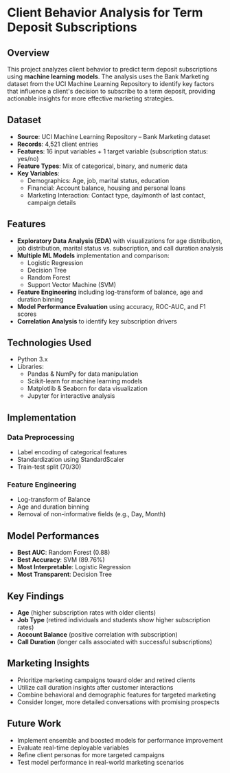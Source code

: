# Client Behavior Analysis for Term Deposit Subscriptions
## Overview
This project analyzes client behavior to predict term deposit subscriptions using **machine learning models**. The analysis uses the Bank Marketing dataset from the UCI Machine Learning Repository to identify key factors that influence a client's decision to subscribe to a term deposit, providing actionable insights for more effective marketing strategies.
## Dataset
- **Source**: UCI Machine Learning Repository – Bank Marketing dataset
- **Records**: 4,521 client entries
- **Features**: 16 input variables + 1 target variable (subscription status: yes/no)
- **Feature Types**: Mix of categorical, binary, and numeric data
- **Key Variables**:
  - Demographics: Age, job, marital status, education
  - Financial: Account balance, housing and personal loans
  - Marketing Interaction: Contact type, day/month of last contact, campaign details
## Features
- **Exploratory Data Analysis (EDA)** with visualizations for age distribution, job distribution, marital status vs. subscription, and call duration analysis
- **Multiple ML Models** implementation and comparison:
  - Logistic Regression
  - Decision Tree
  - Random Forest
  - Support Vector Machine (SVM)
- **Feature Engineering** including log-transform of balance, age and duration binning
- **Model Performance Evaluation** using accuracy, ROC-AUC, and F1 scores
- **Correlation Analysis** to identify key subscription drivers
## Technologies Used
- Python 3.x
- Libraries:
  - Pandas & NumPy for data manipulation
  - Scikit-learn for machine learning models
  - Matplotlib & Seaborn for data visualization
  - Jupyter for interactive analysis
## Implementation
### Data Preprocessing
- Label encoding of categorical features
- Standardization using StandardScaler
- Train-test split (70/30)
### Feature Engineering
- Log-transform of Balance
- Age and duration binning
- Removal of non-informative fields (e.g., Day, Month)
## Model Performances
- **Best AUC**: Random Forest (0.88)
- **Best Accuracy**: SVM (89.76%)
- **Most Interpretable**: Logistic Regression
- **Most Transparent**: Decision Tree
## Key Findings
- **Age** (higher subscription rates with older clients)
- **Job Type** (retired individuals and students show higher subscription rates)
- **Account Balance** (positive correlation with subscription)
- **Call Duration** (longer calls associated with successful subscriptions)
## Marketing Insights
- Prioritize marketing campaigns toward older and retired clients
- Utilize call duration insights after customer interactions
- Combine behavioral and demographic features for targeted marketing
- Consider longer, more detailed conversations with promising prospects
## Future Work
- Implement ensemble and boosted models for performance improvement
- Evaluate real-time deployable variables
- Refine client personas for more targeted campaigns
- Test model performance in real-world marketing scenarios
